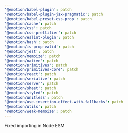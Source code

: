 ```yaml
---
'@emotion/babel-plugin': patch
'@emotion/babel-plugin-jsx-pragmatic': patch
'@emotion/babel-preset-css-prop': patch
'@emotion/cache': patch
'@emotion/css': patch
'@emotion/css-prettifier': patch
'@emotion/eslint-plugin': patch
'@emotion/hash': patch
'@emotion/is-prop-valid': patch
'@emotion/jest': patch
'@emotion/memoize': patch
'@emotion/native': patch
'@emotion/primitives': patch
'@emotion/primitives-core': patch
'@emotion/react': patch
'@emotion/serialize': patch
'@emotion/server': patch
'@emotion/sheet': patch
'@emotion/styled': patch
'@emotion/unitless': patch
'@emotion/use-insertion-effect-with-fallbacks': patch
'@emotion/utils': patch
'@emotion/weak-memoize': patch
---
```


Fixed importing in Node ESM
